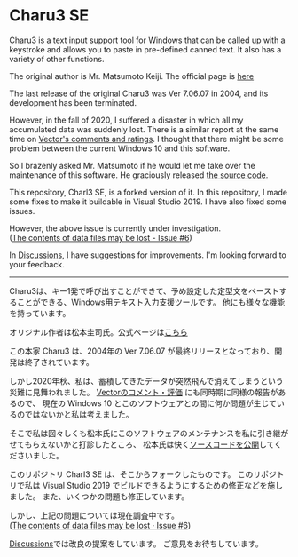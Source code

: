 # Charu3 SE


Charu3 is a text input support tool for Windows that can be called up with a keystroke and allows you to paste in pre-defined canned text.
It also has a variety of other functions.

The original author is Mr. Matsumoto Keiji. The official page is [here](http://keijiweb.com/software.html)

The last release of the original Charu3 was Ver 7.06.07 in 2004, and its development has been terminated.

However, in the fall of 2020, I suffered a disaster in which all my accumulated data was suddenly lost.
There is a similar report at the same time on [Vector's comments and ratings](https://www.vector.co.jp/soft/cmt/win95/util/se276594.html).
I thought that there might be some problem between the current Windows 10 and this software.

So I brazenly asked Mr. Matsumoto if he would let me take over the maintenance of this software.
He graciously released [the source code](https://github.com/keizi666/charu3).

This repository, Charl3 SE, is a forked version of it.
In this repository, I made some fixes to make it buildable in Visual Studio 2019.
I have also fixed some issues.  

However, the above issue is currently under investigation.  
([The contents of data files may be lost - Issue #6](https://github.com/itagagaki/charu3/issues/6))

In [Discussions](https://github.com/itagagaki/charu3/discussions), I have suggestions for improvements.
I'm looking forward to your feedback.

---

Charu3は、キー1発で呼び出すことができて、予め設定した定型文をペーストすることができる、Windows用テキスト入力支援ツールです。
他にも様々な機能を持っています。

オリジナル作者は松本圭司氏。公式ページは[こちら](http://keijiweb.com/software.html)

この本家 Charu3 は、2004年の Ver 7.06.07 が最終リリースとなっており、開発は終了されています。

しかし2020年秋、私は、蓄積してきたデータが突然飛んで消えてしまうという災難に見舞われました。
[Vectorのコメント・評価](https://www.vector.co.jp/soft/cmt/win95/util/se276594.html) にも同時期に同様の報告があるので、
現在の Windows 10 とこのソフトウェアとの間に何か問題が生じているのではないかと私は考えました。

そこで私は図々しくも松本氏にこのソフトウェアのメンテナンスを私に引き継がせてもらえないかと打診したところ、
松本氏は快く[ソースコードを公開](https://github.com/keizi666/charu3)してくださいました。

このリポジトリ Charl3 SE は、そこからフォークしたものです。
このリポジトリで私は Visual Studio 2019 でビルドできるようにするための修正などを施しました。
また、いくつかの問題も修正しています。  

しかし、上記の問題については現在調査中です。  
([The contents of data files may be lost · Issue #6](https://github.com/itagagaki/charu3/issues/6))

[Discussions](https://github.com/itagagaki/charu3/discussions)では改良の提案をしています。
ご意見をお待ちしています。
